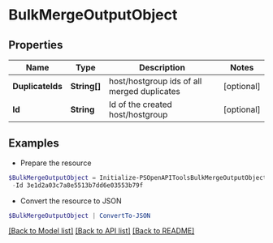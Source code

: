 # BulkMergeOutputObject
## Properties

Name | Type | Description | Notes
------------ | ------------- | ------------- | -------------
**DuplicateIds** | **String[]** | host/hostgroup ids of all merged duplicates | [optional] 
**Id** | **String** | Id of the created host/hostgroup | [optional] 

## Examples

- Prepare the resource
```powershell
$BulkMergeOutputObject = Initialize-PSOpenAPIToolsBulkMergeOutputObject  -DuplicateIds null `
 -Id 3e1d2a03c7a8e5513b7dd6e03553b79f
```

- Convert the resource to JSON
```powershell
$BulkMergeOutputObject | ConvertTo-JSON
```

[[Back to Model list]](../README.md#documentation-for-models) [[Back to API list]](../README.md#documentation-for-api-endpoints) [[Back to README]](../README.md)

